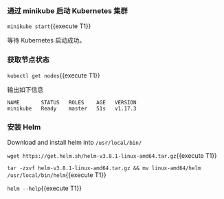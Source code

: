 
### 通过 minikube 启动 Kubernetes 集群

`minikube start`{{execute T1}}

等待 Kubernetes 启动成功。

### 获取节点状态

`kubectl get nodes`{{execute T1}}

输出如下信息

```
NAME       STATUS   ROLES    AGE   VERSION
minikube   Ready    master   51s   v1.17.3
```

### 安装 Helm

Download and install helm into `/usr/local/bin/`

`wget https://get.helm.sh/helm-v3.8.1-linux-amd64.tar.gz`{{execute T1}}

`tar -zxvf helm-v3.8.1-linux-amd64.tar.gz && mv linux-amd64/helm /usr/local/bin/helm`{{execute T1}}

`helm --help`{{execute T1}}
